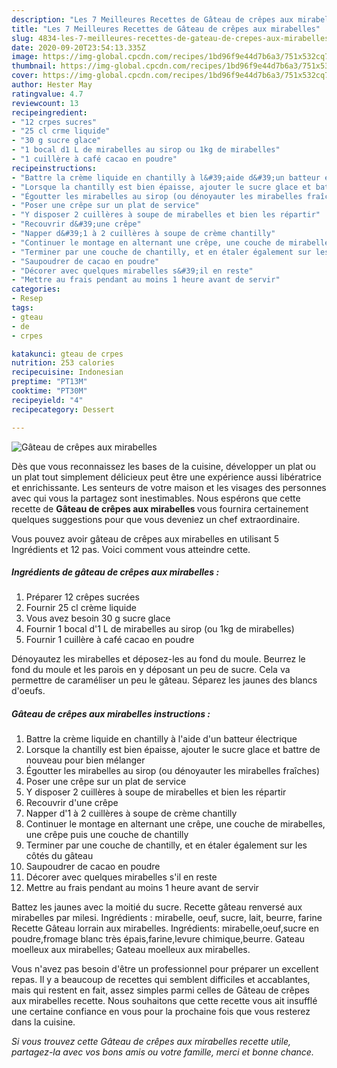 ```yaml
---
description: "Les 7 Meilleures Recettes de Gâteau de crêpes aux mirabelles"
title: "Les 7 Meilleures Recettes de Gâteau de crêpes aux mirabelles"
slug: 4834-les-7-meilleures-recettes-de-gateau-de-crepes-aux-mirabelles
date: 2020-09-20T23:54:13.335Z
image: https://img-global.cpcdn.com/recipes/1bd96f9e44d7b6a3/751x532cq70/gateau-de-crepes-aux-mirabelles-photo-principale-de-la-recette.jpg
thumbnail: https://img-global.cpcdn.com/recipes/1bd96f9e44d7b6a3/751x532cq70/gateau-de-crepes-aux-mirabelles-photo-principale-de-la-recette.jpg
cover: https://img-global.cpcdn.com/recipes/1bd96f9e44d7b6a3/751x532cq70/gateau-de-crepes-aux-mirabelles-photo-principale-de-la-recette.jpg
author: Hester May
ratingvalue: 4.7
reviewcount: 13
recipeingredient:
- "12 crpes sucres"
- "25 cl crme liquide"
- "30 g sucre glace"
- "1 bocal d1 L de mirabelles au sirop ou 1kg de mirabelles"
- "1 cuillère à café cacao en poudre"
recipeinstructions:
- "Battre la crème liquide en chantilly à l&#39;aide d&#39;un batteur électrique"
- "Lorsque la chantilly est bien épaisse, ajouter le sucre glace et battre de nouveau pour bien mélanger"
- "Égoutter les mirabelles au sirop (ou dénoyauter les mirabelles fraîches)"
- "Poser une crêpe sur un plat de service"
- "Y disposer 2 cuillères à soupe de mirabelles et bien les répartir"
- "Recouvrir d&#39;une crêpe"
- "Napper d&#39;1 à 2 cuillères à soupe de crème chantilly"
- "Continuer le montage en alternant une crêpe, une couche de mirabelles, une crêpe puis une couche de chantilly"
- "Terminer par une couche de chantilly, et en étaler également sur les côtés du gâteau"
- "Saupoudrer de cacao en poudre"
- "Décorer avec quelques mirabelles s&#39;il en reste"
- "Mettre au frais pendant au moins 1 heure avant de servir"
categories:
- Resep
tags:
- gteau
- de
- crpes

katakunci: gteau de crpes 
nutrition: 253 calories
recipecuisine: Indonesian
preptime: "PT13M"
cooktime: "PT30M"
recipeyield: "4"
recipecategory: Dessert

---
```



![Gâteau de crêpes aux mirabelles](https://img-global.cpcdn.com/recipes/1bd96f9e44d7b6a3/751x532cq70/gateau-de-crepes-aux-mirabelles-photo-principale-de-la-recette.jpg)

Dès que vous reconnaissez les bases de la cuisine, développer un plat ou un plat tout simplement délicieux peut être une expérience aussi libératrice et enrichissante. Les senteurs de votre maison et les visages des personnes avec qui vous la partagez sont inestimables. Nous espérons que cette recette de <strong> Gâteau de crêpes aux mirabelles </strong> vous fournira certainement quelques suggestions pour que vous deveniez un chef extraordinaire.

<!--inarticleads1-->

Vous pouvez avoir gâteau de crêpes aux mirabelles en utilisant 5 Ingrédients et 12 pas. Voici comment vous atteindre cette.

##### Ingrédients de gâteau de crêpes aux mirabelles :

1. Préparer 12 crêpes sucrées
1. Fournir 25 cl crème liquide
1. Vous avez besoin 30 g sucre glace
1. Fournir 1 bocal d&#39;1 L de mirabelles au sirop (ou 1kg de mirabelles)
1. Fournir 1 cuillère à café cacao en poudre


Dénoyautez les mirabelles et déposez-les au fond du moule. Beurrez le fond du moule et les parois en y déposant un peu de sucre. Cela va permettre de caraméliser un peu le gâteau. Séparez les jaunes des blancs d&#39;oeufs. 

<!--inarticleads2-->

##### Gâteau de crêpes aux mirabelles instructions :

1. Battre la crème liquide en chantilly à l&#39;aide d&#39;un batteur électrique
1. Lorsque la chantilly est bien épaisse, ajouter le sucre glace et battre de nouveau pour bien mélanger
1. Égoutter les mirabelles au sirop (ou dénoyauter les mirabelles fraîches)
1. Poser une crêpe sur un plat de service
1. Y disposer 2 cuillères à soupe de mirabelles et bien les répartir
1. Recouvrir d&#39;une crêpe
1. Napper d&#39;1 à 2 cuillères à soupe de crème chantilly
1. Continuer le montage en alternant une crêpe, une couche de mirabelles, une crêpe puis une couche de chantilly
1. Terminer par une couche de chantilly, et en étaler également sur les côtés du gâteau
1. Saupoudrer de cacao en poudre
1. Décorer avec quelques mirabelles s&#39;il en reste
1. Mettre au frais pendant au moins 1 heure avant de servir


Battez les jaunes avec la moitié du sucre. Recette gâteau renversé aux mirabelles par milesi. Ingrédients : mirabelle, oeuf, sucre, lait, beurre, farine Recette Gâteau lorrain aux mirabelles. Ingrédients: mirabelle,oeuf,sucre en poudre,fromage blanc très épais,farine,levure chimique,beurre. Gateau moelleux aux mirabelles; Gateau moelleux aux mirabelles. 

<!--inarticleads1-->

<p>
Vous n'avez pas besoin d'être un professionnel pour préparer un excellent repas. Il y a beaucoup de recettes qui semblent difficiles et accablantes, mais qui restent en fait, assez simples parmi celles de Gâteau de crêpes aux mirabelles recette. Nous souhaitons que cette recette vous ait insufflé une certaine confiance en vous pour la prochaine fois que vous resterez dans la cuisine.
</p>

<p>
<i>Si vous trouvez cette Gâteau de crêpes aux mirabelles recette utile, partagez-la avec vos bons amis ou votre famille, merci et bonne chance.</i>
</p>
